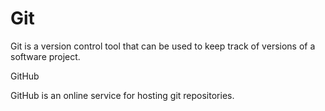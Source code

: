 # Git

Git is a version control tool that can be used to keep track of versions of a software project.

GitHub

GitHub is an online service for hosting git repositories.